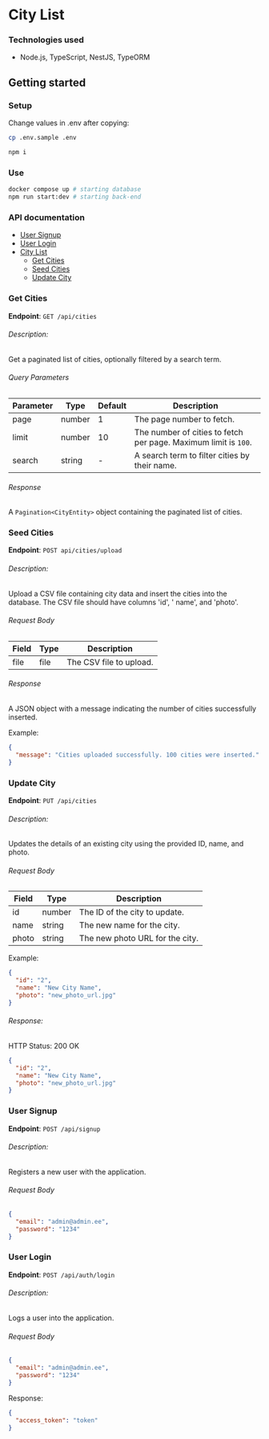 # City List

### Technologies used

- Node.js, TypeScript, NestJS, TypeORM

## Getting started

### Setup

Change values in .env after copying:
```bash
cp .env.sample .env
```

```bash
npm i
```

### Use

```bash
docker compose up # starting database
npm run start:dev # starting back-end
```

### API documentation

- [User Signup](#user-signup)
- [User Login](#user-login)
- [City List](#city-list)
    - [Get Cities](#get-cities)
    - [Seed Cities](#seed-cities)
    - [Update City](#update-city)

### Get Cities

**Endpoint**: `GET /api/cities`

###### Description:

Get a paginated list of cities, optionally filtered by a search term.

###### Query Parameters

| Parameter | Type   | Default | Description                                                     |
|-----------|--------|---------|-----------------------------------------------------------------|
| page      | number | 1       | The page number to fetch.                                       |
| limit     | number | 10      | The number of cities to fetch per page. Maximum limit is `100`. |
| search    | string | -       | A search term to filter cities by their name.                   |

###### Response

A `Pagination<CityEntity>` object containing the paginated list of cities.

### Seed Cities

**Endpoint**: `POST api/cities/upload`

###### Description:

Upload a CSV file containing city data and insert the cities into the database. The CSV file should
have columns 'id', '
name', and 'photo'.

###### Request Body

| Field | Type | Description             |
|-------|------|-------------------------|
| file  | file | The CSV file to upload. |

###### Response

A JSON object with a message indicating the number of cities successfully inserted.

Example:

```json
{
  "message": "Cities uploaded successfully. 100 cities were inserted."
}
```

### Update City

**Endpoint**: `PUT /api/cities`

###### Description:

Updates the details of an existing city using the provided ID, name, and photo.

###### Request Body

| Field | Type   | Description                     |
|-------|--------|---------------------------------|
| id    | number | The ID of the city to update.   |
| name  | string | The new name for the city.      |
| photo | string | The new photo URL for the city. |

Example:

```json
{
  "id": "2",
  "name": "New City Name",
  "photo": "new_photo_url.jpg"
}
```

###### Response:

HTTP Status: 200 OK

```json
{
  "id": "2",
  "name": "New City Name",
  "photo": "new_photo_url.jpg"
}
```

### User Signup

**Endpoint**: `POST /api/signup`

###### Description:

Registers a new user with the application.

###### Request Body

```json
{
  "email": "admin@admin.ee",
  "password": "1234"
}
```

### User Login

**Endpoint**: `POST /api/auth/login`

###### Description:

Logs a user into the application.

###### Request Body

```json
{
  "email": "admin@admin.ee",
  "password": "1234"
}
```

Response:

```json
{
  "access_token": "token"
}
```
